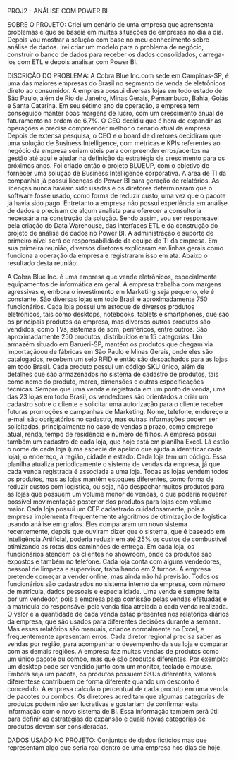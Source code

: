 PROJ2 - ANÁLISE COM POWER BI

SOBRE O PROJETO: Criei um cenário de uma empresa que aprensenta problemas e que se baseia em muitas situações de empresas no dia a dia. 
Depois vou mostrar a solução com base no meu conhecimento sobre análise de dados. Irei criar um modelo para o problema de negócio, construir o banco de dados para receber os dados consolidados, carrega-los com ETL e depois analisar com Power BI.

DISCRIÇÃO DO PROBLEMA: A Cobra Blue Inc.com sede em Campinas-SP, é uma das maiores empresas do Brasil no segmento de venda de eletrônicos direto ao consumidor.
A empresa possui diversas lojas em todo estado de São Paulo, além de Rio de Janeiro, Minas Gerais, Pernambuco, Bahia, Goiás e Santa Catarina. 
Em seu sétimo ano de operação, a empresa tem conseguido manter boas margens de lucro, com um crescimento anual de faturamento na ordem de 6,7%. O CEO decidiu que é hora de expandir as operações e precisa compreender melhor o cenário atual da empresa. 
Depois de extensa pesquisa, o CEO e o board de diretores decidiram que uma solução de Business Intelligence, com métricas e KPIs referentes ao negócio da empresa seriam úteis para compreender erros/acertos na gestão até aqui e ajudar na definição da estratégia de crescimento para os próximos anos.
Foi criado então o projeto BLUEUP, com o objetivo de fornecer uma solução de Business Intelligence corporativa. A área de TI da companhia já possui licenças do Power BI para geração de relatórios. 
As licenças nunca haviam sido usadas e os diretores determinaram que o software fosse usado, como forma de reduzir custo, uma vez que o pacote já havia sido pago.
Entretanto a empresa não possui experiência em análise de dados e precisam de algum analista para oferecer a consultoria necessária na construção da solução. 
Sendo assim, vou ser responsável pela criação do Data Warehouse, das interfaces ETL e da construção do projeto de análise de dados no Power BI. A administração e suporte de primeiro nível será de responsabilidade da equipe de TI da empresa. 
Em sua primeira reunião, diversos diretores explicaram em linhas gerais como funciona a operação da empresa e registraram isso em ata. 
Abaixo o resultado desta reunião:

A Cobra Blue Inc. é uma empresa que vende eletrônicos, especialmente equipamentos de informática em geral. A empresa trabalha com margens agressivas e, embora o investimento em Marketing seja pequeno, ele é constante.
São diversas lojas em todo Brasil e aproximadamente 750 funcionários. Cada loja possui um estoque de diversos produtos eletrônicos, tais como desktops, notebooks, tablets e smartphones, que são os principais produtos da empresa, mas diversos outros produtos são vendidos, como TVs, sistemas de som, periféricos, entre outros. 
São aproximadamente 250 produtos, distribuídos em 15 categorias. Um armazém situado em Barueri-SP, mantém os produtos que chegam via importaçãoou de fábricas em São Paulo e Minas Gerais, onde eles são catalogados, recebem um selo RFID e então são despachados para as lojas em todo Brasil. 
Cada produto possui um código SKU único, além de detalhes que são armazenados no sistema de cadastro de produtos, tais como nome do produto, marca, dimensões e outras especificações técnicas.
Sempre que uma venda é registrada em um ponto de venda, uma das 23 lojas em todo Brasil, os vendedores são orientados a criar um cadastro sobre o cliente e solicitar uma autorização para o cliente receber futuras promoções e campanhas de Marketing.
Nome, telefone, endereço e e-mail são obrigatórios no cadastro, mas outras informações podem ser solicitadas, principalmente no caso de vendas a prazo, como emprego atual, renda, tempo de residência e número de filhos.
A empresa possui também um cadastro de cada loja, que hoje está em planilha Excel. Lá estão o nome de cada loja (uma espécie de apelido que ajuda a identificar cada loja), o endereço, a região, cidade e estado. 
Cada loja tem um código. Essa planilha atualiza periodicamente o sistema de vendas da empresa, já que cada venda registrada é associada a uma loja. Todas as lojas vendem todos os produtos, mas as lojas mantêm estoques diferentes, como forma de reduzir custos com logística, ou seja, não despachar muitos produtos para as lojas que possuem um volume menor de vendas, o que poderia requerer possível movimentação posterior dos produtos para lojas com volume maior. 
Cada loja possui um CEP cadastrado cuidadosamente, pois a empresa implementa frequentemente algoritmos de otimização de logística usando análise em grafos. Eles compararam um novo sistema recentemente, depois que ouviram dizer que o sistema, que é baseado em Inteligência Artificial, poderia reduzir em até 25% os custos de combustível otimizando as rotas dos caminhões de entrega.
Em cada loja, os funcionários atendem os clientes no showroom, onde os produtos são expostos e também no telefone. Cada loja conta com alguns vendedores, pessoal de limpeza e supervisor, trabalhando em 2 turnos. A empresa pretende começar a vender online, mas ainda não há previsão.
Todos os funcionários são cadastrados no sistema interno da empresa, com número de matrícula, dados pessoais e especialidade. Uma venda é sempre feita por um vendedor, pois a empresa paga comissão pelas vendas efetuadas e a matrícula do responsável pela venda fica atrelada a cada venda realizada. 
O valor e a quantidade de cada venda estão presentes nos relatórios diários da empresa, que são usados para diferentes decisões durante a semana. Mas esses relatórios são manuais, criados normalmente no Excel, e frequentemente apresentam erros. Cada diretor regional precisa saber as vendas por região, para acompanhar o desempenho da sua loja e comparar com as demais regiões.
A empresa faz muitas vendas de produtos como um único pacote ou combo, mas que são produtos diferentes. Por exemplo: um desktop pode ser vendido junto com um monitor, teclado e mouse. Embora seja um pacote, os produtos possuem SKUs diferentes, valores diferentese contribuem de forma diferente quando um desconto é concedido. A empresa calcula o percentual de cada produto em uma venda de pacotes ou combos. 
Os diretores acreditam que algumas categorias de produtos podem não ser lucrativas e gostariam de confirmar esta informação com o novo sistema de BI. Essa informação também será útil para definir as estratégias de expansão e quais novas categorias de produtos devem ser consideradas.




DADOS USADO NO PROJETO: Conjuntos de dados fictícios mas que representam algo que seria real dentro de uma empresa nos dias de hoje.
